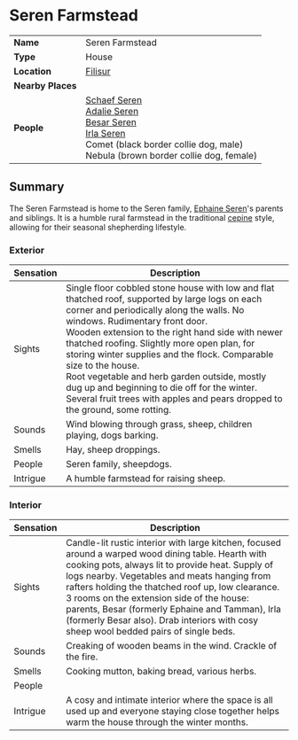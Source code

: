 # Seren Farmstead

|||
| --- | --- |
| **Name** | Seren Farmstead | place.4
| **Type** | House |
| **Location** | [Filisur](../../villages/filisur.md) |
| **Nearby Places** | |
| **People** | [Schaef Seren](../../../characters/schaef-seren.md)<br>[Adalie Seren](../../../characters/adalie-seren.md)<br>[Besar Seren](../../../characters/besar-seren.md)<br>[Irla Seren](../../../characters/irla-seren.md)<br>Comet (black border collie dog, male)<br>Nebula (brown border collie dog, female) |

## Summary

The Seren Farmstead is home to the Seren family, [Ephaine Seren](../../../characters/ephaine-seren.md)'s parents and siblings. It is a humble rural farmstead in the traditional [cepine](../../../lineages/cepine.md) style, allowing for their seasonal shepherding lifestyle.

### Exterior

| Sensation | Description |
| ---- | --- |
| Sights | Single floor cobbled stone house with low and flat thatched roof, supported by large logs on each corner and periodically along the walls. No windows. Rudimentary front door.<br>Wooden extension to the right hand side with newer thatched roofing. Slightly more open plan, for storing winter supplies and the flock. Comparable size to the house.<br>Root vegetable and herb garden outside, mostly dug up and beginning to die off for the winter.<br>Several fruit trees with apples and pears dropped to the ground, some rotting. |
| Sounds | Wind blowing through grass, sheep, children playing, dogs barking. |
| Smells | Hay, sheep droppings. |
| People | Seren family, sheepdogs. |
| Intrigue | A humble farmstead for raising sheep. |

### Interior

| Sensation | Description |
| ---- | --- |
| Sights | Candle-lit rustic interior with large kitchen, focused around a warped wood dining table. Hearth with cooking pots, always lit to provide heat. Supply of logs nearby. Vegetables and meats hanging from rafters holding the thatched roof up, low clearance.<br>3 rooms on the extension side of the house: parents, Besar (formerly Ephaine and Tamman), Irla (formerly Besar also). Drab interiors with cosy sheep wool bedded pairs of single beds. |
| Sounds | Creaking of wooden beams in the wind. Crackle of the fire. |
| Smells | Cooking mutton, baking bread, various herbs. |
| People | |
| Intrigue | A cosy and intimate interior where the space is all used up and everyone staying close together helps warm the house through the winter months. |
